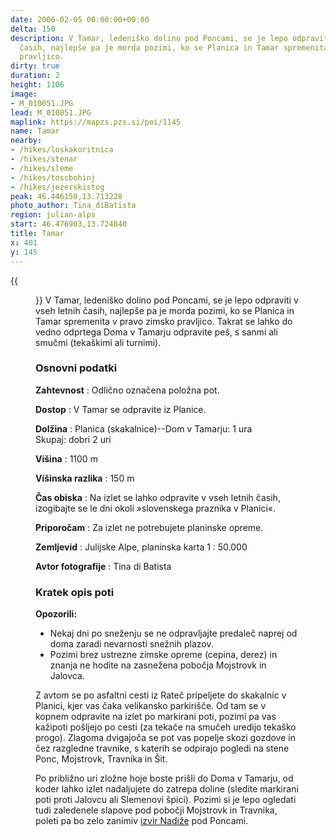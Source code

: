 ```yaml
---
date: 2006-02-05 00:00:00+00:00
delta: 150
description: V Tamar, ledeniško dolino pod Poncami, se je lepo odpraviti v vseh letnih
  časih, najlepše pa je morda pozimi, ko se Planica in Tamar spremenita v pravo zimsko
  pravljico.
dirty: true
duration: 2
height: 1106
image:
- M_010051.JPG
lead: M_010051.JPG
maplink: https://mapzs.pzs.si/poi/1145
name: Tamar
nearby:
- /hikes/loskakoritnica
- /hikes/stenar
- /hikes/sleme
- /hikes/toscbohinj
- /hikes/jezerskistog
peak: 46.446150,13.713228
photo_author: Tina_diBatista
region: julian-alps
start: 46.476903,13.724840
title: Tamar
x: 401
y: 145
---
```

{{<figure src="M_010051.JPG">}} V Tamar, ledeniško dolino pod Poncami, se je lepo odpraviti v vseh letnih časih, najlepše pa je morda pozimi, ko se Planica in Tamar spremenita v pravo zimsko pravljico. Takrat se lahko do vedno odprtega Doma v Tamarju odpravite peš, s sanmi ali smučmi (tekaškimi ali turnimi).

### Osnovni podatki

**Zahtevnost**
:   Odlično označena položna pot.

**Dostop**
:   V Tamar se odpravite iz Planice.

**Dolžina**
:   Planica (skakalnice)--Dom v Tamarju: 1 ura\
    Skupaj: dobri 2 uri

**Višina**
:   1100 m

**Višinska razlika**
:   150 m

**Čas obiska**
:   Na izlet se lahko odpravite v vseh letnih časih, izogibajte se le dni okoli »slovenskega praznika v Planici«.

**Priporočam**
:   Za izlet ne potrebujete planinske opreme.

**Zemljevid**
:   Julijske Alpe, planinska karta 1 : 50.000

**Avtor fotografije**
:   Tina di Batista

### Kratek opis poti

**Opozorili:**

-   Nekaj dni po sneženju se ne odpravljajte predaleč naprej od doma zaradi nevarnosti snežnih plazov.
-   Pozimi brez ustrezne zimske opreme (cepina, derez) in znanja ne hodite na zasnežena pobočja Mojstrovk in Jalovca.

Z avtom se po asfaltni cesti iz Rateč pripeljete do skakalnic v Planici, kjer vas čaka velikansko parkirišče. Od tam se v kopnem odpravite na izlet po markirani poti, pozimi pa vas kažipoti pošljejo po cesti (za tekače na smučeh uredijo tekaško progo). Zlagoma dvigajoča se pot vas popelje skozi gozdove in čez razgledne travnike, s katerih se odpirajo pogledi na stene Ponc, Mojstrovk, Travnika in Šit.

Po približno uri zložne hoje boste prišli do Doma v Tamarju, od koder lahko izlet nadaljujete do zatrepa doline (sledite markirani poti proti Jalovcu ali Slemenovi špici). Pozimi si je lepo ogledati tudi zaledenele slapove pod pobočji Mojstrovk in Travnika, poleti pa bo zelo zanimiv [izvir Nadiže](http://www.burger.si/Slapovi/KGora/Nadiza/NadiskiSlap.htm) pod Poncami.
